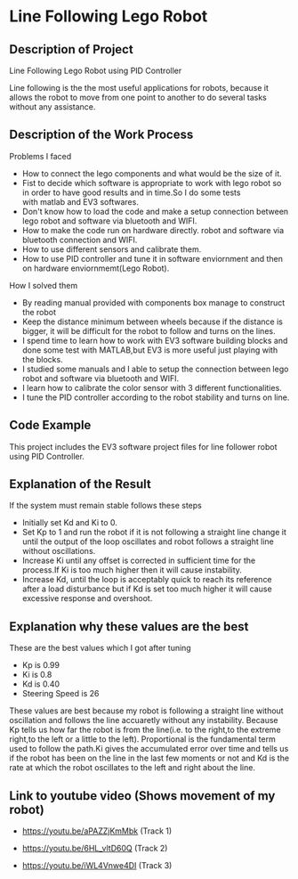 # Line Following Lego Robot

## Description of Project
Line Following Lego Robot using PID Controller

Line following is the the most useful applications for robots, because it allows the robot to move from one point to another to do several tasks without any assistance.

## Description of the Work Process

Problems I faced 
- How to connect the lego components and what would be the size of it.
- Fist to decide which software is appropriate to work with lego robot so in order to have good results and in time.So I do some tests  
  with matlab and EV3 softwares.
- Don't know how to load the code and make a setup connection between lego robot and software via bluetooth and WIFI.
- How to make the code run on hardware directly. robot and software via bluetooth connection and WIFI.
- How to use different sensors and calibrate them.
- How to use PID controller and tune it in software enviornment and then on hardware enviornmemt(Lego Robot).

How I solved them  
- By reading manual provided with components box manage to construct the robot
- Keep the distance minimum between wheels because if the distance is bigger, it will be difficult for the robot to follow and turns on   the lines.
- I spend time to learn how to work with EV3 software building blocks and done some test with MATLAB,but EV3 is more useful just playing   with the blocks.
- I studied some manuals and I able to setup the connection between lego robot and software via bluetooth and WIFI.
- I learn how to calibrate the color sensor with 3 different functionalities.
- I tune the PID controller according to the robot stability and turns on line.

## Code Example

This project includes the EV3 software project files for line follower robot using PID Controller.

## Explanation of the Result

If the system must remain stable follows these steps 
- Initially set Kd and Ki to 0.
- Set Kp to 1 and run the robot if it is not following a straight line change it until the output of the loop oscillates and robot         follows a straight line without oscillations.
- Increase Ki until any offset is corrected in sufficient time for the process.If Ki is too much higher then it will cause instability. 
- Increase Kd, until the loop is acceptably quick to reach its reference after a load disturbance but if Kd is set too much higher it     will cause excessive response and overshoot. 

## Explanation why these values are the best

These are the best values which I got after tuning 
- Kp is 0.99
- Ki is 0.8
- Kd is 0.40
- Steering Speed is 26

These values are best because my robot is following a straight line without oscillation and follows the line accuaretly without any instability. Because Kp tells us how far the robot is from the line(i.e. to the right,to the extreme right,to the left or a little to the left). Proportional is the fundamental term used to follow the path.Ki gives the accumulated error over time and tells us if the robot has been on the line in the last few moments or not and Kd is the rate at which the robot oscillates to the left and right about the line.

## Link to youtube video (Shows movement of my robot)

- https://youtu.be/aPAZZjKmMbk (Track 1)

- https://youtu.be/6HL_vltD60Q (Track 2)

- https://youtu.be/iWL4Vnwe4DI (Track 3)

